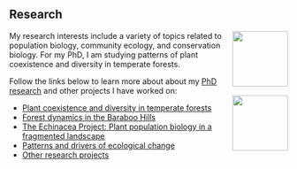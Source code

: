 ## Research

<img src="https://jaredjbeck.github.io/PEL_logo.png" align="right" width="100"> My research interests include a variety of topics related to population biology, community ecology, and conservation biology. 
For my PhD, I am studying patterns of plant coexistence and diversity in temperate forests. 

Follow the links below to learn more about about my [PhD research](/coexistence.md) and other projects I have worked on: <img src="https://jaredjbeck.github.io/images/h.acutiloba.png" align="right" width="100">
* [Plant coexistence and diversity in temperate forests](/coexistence.md)
* [Forest dynamics in the Baraboo Hills](/forest_dynamics.md)
* [The Echinacea Project: Plant population biology in a fragmented landscape](echinacea.md)
* [Patterns and drivers of ecological change](ecological_change.md)
* [Other research projects](/other_research.md)
